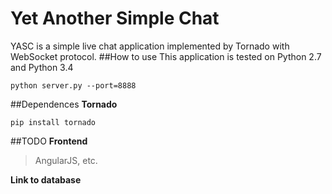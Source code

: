 Yet Another Simple Chat
=======================
YASC is a simple live chat application implemented by Tornado with WebSocket protocol.
##How to use
This application is tested on Python 2.7 and Python 3.4
```
python server.py --port=8888
```
##Dependences
**Tornado**
```
pip install tornado
```
##TODO
**Frontend**
> AngularJS, etc.

**Link to database**
